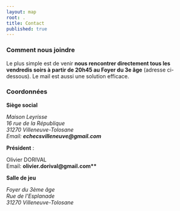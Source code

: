 ```yaml
---
layout: map
root: .
title: Contact
published: true
---
```


### Comment nous joindre ###

Le plus simple est de venir **nous rencontrer directement tous les vendredis soirs à partir de 20h45 au Foyer du 3e âge** (adresse ci-dessous). Le mail est aussi une solution efficace.


### Coordonnées ###

**Siège social**
<address>
    <p>Maison Leyrisse<br/>
        16 rue de la République<br/>
        31270 Villeneuve-Tolosane<br/>
      Email: <b>echecsvilleneuve@gmail.com</b>
    </p>
</address>

**Président** : 
<p>Olivier DORIVAL<br/>
  Email: <b>olivier.dorival@gmail.com**</b>
</p>

**Salle de jeu**
<address>
    <p>Foyer du 3ème âge<br/>
        Rue de l'Esplanade<br/>
        31270 Villeneuve-Tolosane
    </p>
</address>
<div id="map"></div>
